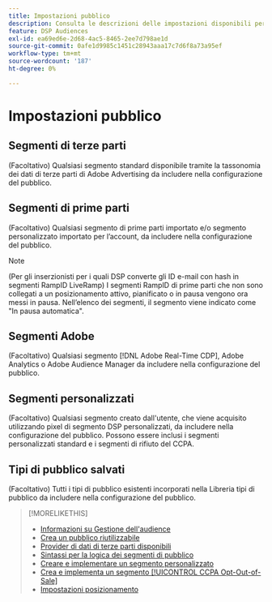 ```yaml
---
title: Impostazioni pubblico
description: Consulta le descrizioni delle impostazioni disponibili per il pubblico.
feature: DSP Audiences
exl-id: ea69ed6e-2d68-4ac5-8465-2ee7d798ae1d
source-git-commit: 0afe1d9985c1451c28943aaa17c7d6f8a73a95ef
workflow-type: tm+mt
source-wordcount: '187'
ht-degree: 0%

---
```


# Impostazioni pubblico

## Segmenti di terze parti

(Facoltativo) Qualsiasi segmento standard disponibile tramite la tassonomia dei dati di terze parti di Adobe Advertising da includere nella configurazione del pubblico.

## Segmenti di prime parti

(Facoltativo) Qualsiasi segmento di prime parti importato e/o segmento personalizzato importato per l’account, da includere nella configurazione del pubblico.

>[!NOTE]
>
>(Per gli inserzionisti per i quali DSP converte gli ID e-mail con hash in segmenti RampID LiveRamp) I segmenti RampID di prime parti che non sono collegati a un posizionamento attivo, pianificato o in pausa vengono ora messi in pausa. Nell’elenco dei segmenti, il segmento viene indicato come &quot;In pausa automatica&quot;.

## Segmenti Adobe

(Facoltativo) Qualsiasi segmento [!DNL Adobe Real-Time CDP], Adobe Analytics o Adobe Audience Manager da includere nella configurazione del pubblico.

## Segmenti personalizzati

(Facoltativo) Qualsiasi segmento creato dall&#39;utente, che viene acquisito utilizzando pixel di segmento DSP personalizzati, da includere nella configurazione del pubblico. Possono essere inclusi i segmenti personalizzati standard e i segmenti di rifiuto del CCPA.

## Tipi di pubblico salvati

(Facoltativo) Tutti i tipi di pubblico esistenti incorporati nella Libreria tipi di pubblico da includere nella configurazione del pubblico.

>[!MORELIKETHIS]
>
>* [Informazioni su Gestione dell&#39;audience](audience-about.md)
>* [Crea un pubblico riutilizzabile](reusable-audience-create.md)
>* [Provider di dati di terze parti disponibili](third-party-data-providers.md)
>* [Sintassi per la logica dei segmenti di pubblico](audience-segment-logic-syntax.md)
>* [Creare e implementare un segmento personalizzato](custom-segment-create.md)
>* [Crea e implementa un segmento [!UICONTROL CCPA Opt-Out-of-Sale]](ccpa-opt-out-segment-create.md)
>* [Impostazioni posizionamento](/help/dsp/campaign-management/placements/placement-settings.md)
